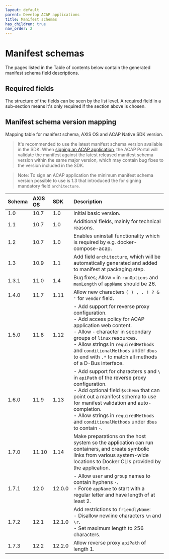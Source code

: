 ```yaml
---
layout: default
parent: Develop ACAP applications
title: Manifest schemas
has_children: true
nav_order: 2
---
```


# Manifest schemas

The pages listed in the Table of contents below contain the generated manifest
schema field descriptions.

## Required fields

The structure of the fields can be seen by the list level. A required field in
a sub-section means it's only required if the section above is chosen.

## Manifest schema version mapping

Mapping table for manifest schema, AXIS OS and ACAP Native SDK version.

> It's recommended to use the latest manifest schema version available in the
> SDK. When [signing an ACAP
> application](../../service/acap-application-signing), the ACAP Portal will
> validate the manifest against the latest released manifest schema version
> within the same major version, which may contain bug fixes to the version
> included in the SDK.

> Note: To sign an ACAP application the minimum manifest schema version
> possible to use is 1.3 that introduced the for signing mandatory field
> `architecture`.

| Schema | AXIS OS | SDK  | Description |
| :----- | :------ | :--  | :---------- |
| 1.0    | 10.7    | 1.0  | Initial basic version. |
| 1.1    | 10.7    | 1.0  | Additional fields, mainly for technical reasons. |
| 1.2    | 10.7    | 1.0  | Enables uninstall functionality which is required by e.g. docker-compose-acap. |
| 1.3    | 10.9    | 1.1  | Add field `architecture`, which will be automatically generated and added to manifest at packaging step. |
| 1.3.1  | 11.0    | 1.4  | Bug fixes; Allow `=` in `runOptions` and `maxLength` of `appName` should be 26. |
| 1.4.0  | 11.7    | 1.11 | Allow new characters `( ) , . ! ? & '` for `vendor` field. |
| 1.5.0  | 11.8    | 1.12 | - Add support for reverse proxy configuration.<br> - Add access policy for ACAP application web content.<br> - Allow `-` character in secondary groups of `linux` resources.<br> - Allow strings in `requiredMethods` and `conditionalMethods` under `dbus` to end with `.*` to match all methods of a D-Bus interface. |
| 1.6.0  | 11.9    | 1.13 | - Add support for characters `$` and `\` in `apiPath` of the reverse proxy configuration.<br> - Add optional field `$schema` that can point out a manifest schema to use for manifest validation and auto-completion.<br> - Allow strings in `requiredMethods` and `conditionalMethods` under `dbus` to contain `-`. |
| 1.7.0  | 11.10    | 1.14 | Make preparations on the host system so the application can run containers, and create symbolic links from various system-wide locations to Docker CLIs provided by the application. |
| 1.7.1  | 12.0     | 12.0.0 | - Allow `user` and `group` names to contain hyphens `-`. <br> - Force `appName` to start with a regular letter and have length of at least 2. |
| 1.7.2  | 12.1     | 12.1.0 | Add restrictions to `friendlyName`:<br> - Disallow newline characters `\n` and `\r`.<br> - Set maximum length to 256 characters. |
| 1.7.3  | 12.2     | 12.2.0 | Allow reverse proxy `apiPath` of length 1. |

